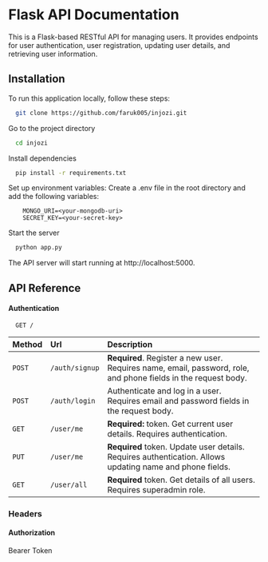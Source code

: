 
# Flask API Documentation
This is a Flask-based RESTful API for managing users. It provides endpoints for user authentication, user registration, updating user details, and retrieving user information.






## Installation
To run this application locally, follow these steps:

```bash
  git clone https://github.com/faruk005/injozi.git
```

Go to the project directory

```bash
  cd injozi
```

Install dependencies

```bash
  pip install -r requirements.txt
```

Set up environment variables:
Create a .env file in the root directory and add the following variables:

```
    MONGO_URI=<your-mongodb-uri>
    SECRET_KEY=<your-secret-key>
```

Start the server

```bash
  python app.py
```

The API server will start running at http://localhost:5000.
## API Reference

#### Authentication

```http
  GET /
```

| Method | Url     | Description                |
| :-------- | :------- | :------------------------- |
| `POST` | `/auth/signup` | **Required**. Register a new user. Requires name, email, password, role, and phone fields in the request body. |
| `POST` | `/auth/login` | Authenticate and log in a user. Requires email and password fields in the request body. |
| `GET` | `/user/me` | **Required:** token. Get current user details. Requires authentication.|
| `PUT` | `/user/me` | **Required** token. Update user details. Requires authentication. Allows updating name and phone fields. |
| `GET` | `/user/all` | **Required** token. Get details of all users. Requires superadmin role. |

### Headers
#### Authorization
Bearer Token

